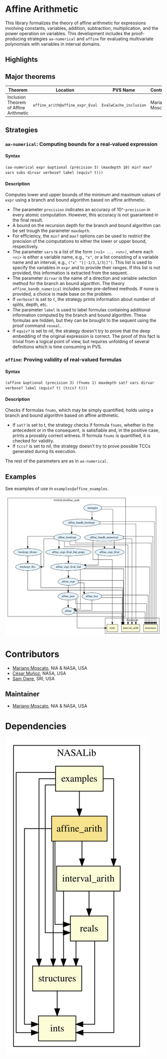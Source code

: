 # Affine Arithmetic

This library formalizes the theory of affine arithmetic for expressions involving constants, variables, addition, subtraction, multiplication, and the power operation on variables. 
This development includes the proof-producing strategies `aa-numerical` and `affine` for evaluating multivariate polynomials with variables in interval domains.

## Highlights

## Major theorems

| Theorem | Location | PVS Name | Contributors |
| --- | --- | --- | --- |
| Inclusion Theorem of Affine Arithmetic | `affine_arith@affine_expr_Eval` | `EvalwCache_inclusion` | Mariano Moscato |

## Strategies

### `aa-numerical`: Computing bounds for a real-valued expression

#### Syntax

`(aa-numerical expr &optional (precision 3) (maxdepth 10) min? max? vars subs dirvar verbose? label (equiv? t)))`

#### Description

Computes lower and upper bounds of the minimum and
maximum values of `expr` using a branch and bound algorithm based on
affine arithmetic. 

* The parameter `precision` indicates an accuracy of 10^-`precision` in every atomic computation. However, this accuracy is not guaranteed in the final result. 
* A bound on the recursion depth for the branch and bound algorithm can be set trough the parameter `maxdepth`.
* For efficiency, the `min?` and `max?` options can be used to restrict the precision of the computations to either the lower or upper bound, respectively.
* The parameter `vars` is a list of the form `(<v1> ... <vn>)`, where each `<vi>` is either a variable name, e.g., `"x"`, or a list consisting of a variable name and an interval, e.g., `("x" "[|-1/3,1/3|]")`. This list is used to specify the variables in `expr` and to provide their ranges. If this list is not provided, this information is extracted from the sequent.
* The parameter `dirvar` is the name of a direction and variable selection method for the branch an bound algorithm. The theory `affine_bandb_numerical` includes some pre-defined methods. If none is provided, a choice is made base on the problem.
* If `verbose?` is set to `t`, the strategy prints information about number of splits, depth, etc. 
* The parameter `label` is used to label formulas containing additional information computed by the branch and bound algorithm. These formulas are hidden, but they can be brought to the sequent using the proof command `reveal`.
* If `equiv?` is set to _nil_, the strategy doesn't try to prove that the deep embedding of the original expression is correct. The proof of this fact is trivial from a logical point of view, but requires unfolding of several definitions which is time consuming in PVS.

### `affine`: Proving validity of real-valued formulas

#### Syntax

`(affine &optional (precision 3) (fnums 1) maxdepth sat? vars dirvar verbose? label (equiv? t) (tccs? t)))`

#### Description

Checks if formulas `fnums`, which may be simply quantified, holds using a branch and bound algorithm based on affine arithmetic.  
* If `sat?` is set to t, the strategy checks if formula `fnums`, whether in the antecedent or in the consequent, is satisfiable and, in the positive case, prints a provably correct witness. If formula `fnums` is quantified, it is checked for validity.
* If `tccs?` is set to nil, the strategy doesn't try to prove possible TCCs generated during its execution.

The rest of the parameters are as in `aa-numerical`.

## Examples

See examples of use in `examples@affine_examples`.


![dependency graph](./affine_arith-zoomed.svg "Dependency Graph")

# Contributors
* [Mariano Moscato](https://www.nianet.org/directory/research-staff/mariano-moscato/), NIA & NASA, USA
* [César Muñoz](http://shemesh.larc.nasa.gov/people/cam), NASA, USA
* [Sam Owre](http://www.csl.sri.com/users/owre), SRI, USA

## Maintainer
* [Mariano Moscato](https://www.nianet.org/directory/research-staff/mariano-moscato/), NIA & NASA, USA

# Dependencies
![dependency graph](./affine_arith.svg "Dependency Graph")
